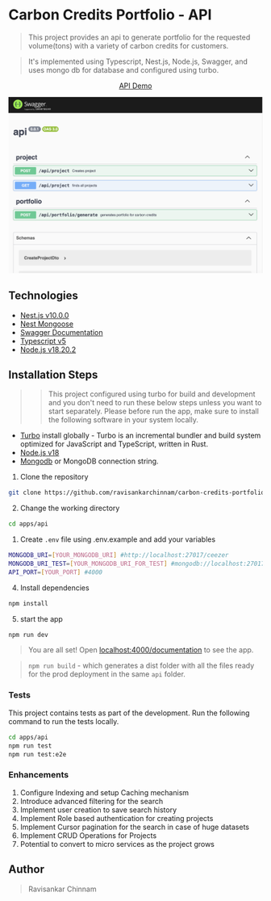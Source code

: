 # Carbon Credits Portfolio - API

> This project provides an api to generate portfolio for the requested volume(tons) with a variety of carbon credits for customers.

> It's implemented using Typescript, Nest.js, Node.js, Swagger, and uses mongo db for database and configured using turbo.

<p align="center">
    <a href="https://merry-enthusiasm-production.up.railway.app" target="blank">API Demo</a>
</p>

<p align="center"><img src="../../screenshots/api.png" alt="carbon-credits-portfolio-api" /></p>


## Technologies

- [Nest.js v10.0.0](https://nestjs.com/)
- [Nest Mongoose](https://www.npmjs.com/package/@nestjs/mongoose)
- [Swagger Documentation](https://www.npmjs.com/package/@nestjs/swagger)
- [Typescript v5](https://www.typescriptlang.org/)
- [Node.js v18.20.2](https://nodejs.org/)

## Installation Steps

> > This project configured using turbo for build and development and you don't need to run these below steps unless you want to start separately. Please before run the app, make sure to install the following software in your system locally.

 - [Turbo](https://turbo.build/) install globally - Turbo is an incremental bundler and build system optimized for JavaScript and TypeScript, written in Rust.
 - [Node.js v18]((https://nodejs.org/))
 - [Mongodb](https://www.mongodb.com/try/download/community) or MongoDB connection string.

1. Clone the repository

```bash
git clone https://github.com/ravisankarchinnam/carbon-credits-portfolio.git
```

2. Change the working directory

```bash
cd apps/api
```

1. Create `.env` file using .env.example and add your variables

```bash
MONGODB_URI=[YOUR_MONGODB_URI] #http://localhost:27017/ceezer
MONGODB_URI_TEST=[YOUR_MONGODB_URI_FOR_TEST] #mongodb://localhost:27017/test_ceezer
API_PORT=[YOUR_PORT] #4000
```

4. Install dependencies

```bash
npm install
```

5. start the app

```bash
npm run dev
```

> You are all set! Open [localhost:4000/documentation](http://localhost:4000/documentation) to see the app.

> `npm run build` - which generates a dist folder with all the files ready for the prod deployment in the same `api` folder.

### Tests
This project contains tests as part of the development. Run the following command to run the tests locally.

```bash
cd apps/api
npm run test
npm run test:e2e
```

### Enhancements

1. Configure Indexing and setup Caching mechanism
2. Introduce advanced filtering for the search
3. Implement user creation to save search history
4. Implement Role based authentication for creating projects
5. Implement Cursor pagination for the search in case of huge datasets
6. Implement CRUD Operations for Projects
7.  Potential to convert to micro services as the project grows

## Author

> Ravisankar Chinnam
